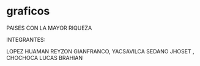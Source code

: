 # graficos
PAISES CON LA MAYOR RIQUEZA 

INTEGRANTES:

 LOPEZ HUAMAN REYZON GIANFRANCO,
 YACSAVILCA SEDANO JHOSET ,
 CHOCHOCA LUCAS BRAHIAN
